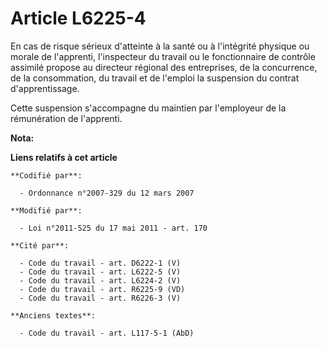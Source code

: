 # Article L6225-4

En cas de risque sérieux d'atteinte à la santé ou à l'intégrité physique ou morale de l'apprenti, l'inspecteur du travail ou
le fonctionnaire de contrôle assimilé propose au directeur régional des entreprises, de la concurrence, de la consommation,
du travail et de l'emploi   la suspension du contrat d'apprentissage.

Cette suspension s'accompagne du maintien par l'employeur de la rémunération de l'apprenti.

**Nota:**



**Liens relatifs à cet article**

	**Codifié par**:

	  - Ordonnance n°2007-329 du 12 mars 2007

	**Modifié par**:

	  - Loi n°2011-525 du 17 mai 2011 - art. 170

	**Cité par**:

	  - Code du travail - art. D6222-1 (V)
	  - Code du travail - art. L6222-5 (V)
	  - Code du travail - art. L6224-2 (V)
	  - Code du travail - art. R6225-9 (VD)
	  - Code du travail - art. R6226-3 (V)

	**Anciens textes**:

	  - Code du travail - art. L117-5-1 (AbD)
